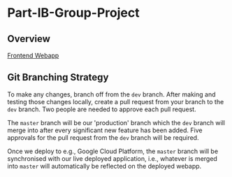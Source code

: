 # Part-IB-Group-Project

## Overview

[Frontend Webapp](Frontend)

## Git Branching Strategy

To make any changes, branch off from the `dev` branch. After making and testing those changes locally, create a pull request from your branch to the `dev` branch. Two people are needed to approve each pull request.

The `master` branch will be our 'production' branch which the `dev` branch will merge into after every significant new feature has been added. Five approvals for the pull request from the `dev` branch will be required.

Once we deploy to e.g., Google Cloud Platform, the `master` branch will be synchronised with our live deployed application, i.e., whatever is merged into `master` will automatically be reflected on the deployed webapp.
